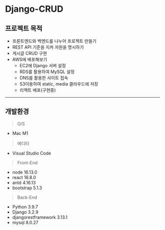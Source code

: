<!-- Header -->

# Django-CRUD

<!-- Body -->

## 프로젝트 목적

- 프론트엔드와 백엔드를 나누어 프로젝트 만들기
- REST API 기준을 지켜 자원을 명시하기
- 게시글 CRUD 구현
- AWS에 배포해보기
  - EC2에 Django 서버 설정
  - RDS를 활용하여 MySQL 설정
  - DNS를 활용한 사이트 접속
  - S3이용하여 static, media 클라우드에 저장
  - 리액트 배포(구현중)

---

## 개발환경

> O/S

- Mac M1

> 에디터

- Visual Studio Code

> Front-End

- node 16.13.0
- react 16.8.0
- antd 4.16.13
- bootstrap 5.1.3

> Back-End

- Python 3.9.7
- Django 3.2.9
- djangorestframework 3.13.1
- mysql 8.0.27
